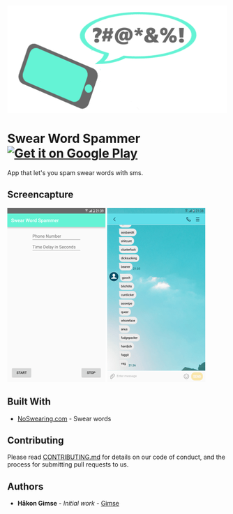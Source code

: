 ![Promoimage](promobilde.png)

# Swear Word Spammer <a href='https://play.google.com/store/apps/details?id=com.easybrain.sudoku.android&pcampaignid=MKT-Other-global-all-co-prtnr-py-PartBadge-Mar2515-1'><img alt='Get it on Google Play' src='https://play.google.com/intl/en_us/badges/images/generic/en_badge_web_generic.png' height="46"/></a>


App that let's you spam swear words with sms. 
## Screencapture

![Screenshot1](Screenshot1_resized.png)  ![Screenshot2](Screenshot2_resized.png)

## Built With

* [NoSwearing.com](https://www.noswearing.com) - Swear words

## Contributing

Please read [CONTRIBUTING.md](CONTRIBUTING.md) for details on our code of conduct, and the process for submitting pull requests to us.

## Authors

* **Håkon Gimse** - *Initial work* - [Gimse](https://github.com/gimse)


